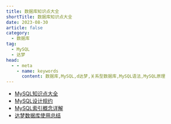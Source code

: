 ```yaml
---
title: 数据库知识点大全
shortTitle: 数据库知识点大全
date: 2023-08-30
article: false
category:
  - 数据库
tag:
  - MySQL
  - 达梦
head:
  - - meta
    - name: keywords
      content: 数据库,MySQL,d达梦,关系型数据库,MySQL语法,MySQL原理
---
```



* [MySQL知识点大全](./mysql.md) 
* [MySQL设计规约](./mysql-gf.md) 
* [MySQL索引概念详解](./mysql-index.md) 
* [达梦数据库使用总结](./dm.md) 
